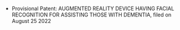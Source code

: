 - Provisional Patent:  AUGMENTED REALITY DEVICE HAVING FACIAL RECOGNITION FOR ASSISTING THOSE WITH DEMENTIA, filed on August 25 2022
